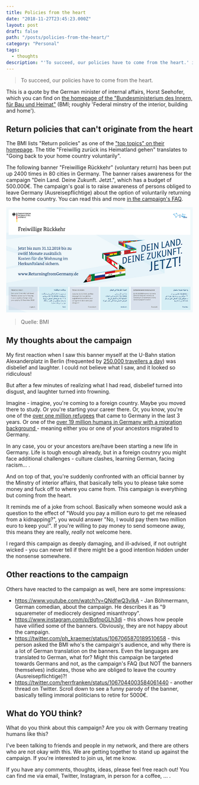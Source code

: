 ```yaml
---
title: Policies from the heart
date: "2018-11-27T23:45:23.000Z"
layout: post
draft: false
path: "/posts/policies-from-the-heart/"
category: "Personal"
tags:
  - thoughts
description: "'To succeed, our policies have to come from the heart.' is a quote by the current German Minister of internal affairs, Horst Seehofer."
---
```


> To succeed, our policies have to come from the heart.

This is a quote by the German minister of internal affairs, Horst Seehofer, which you can find on [the homepage of the "Bundesministerium des Innern, für Bau und Heimat"](https://www.bmi.bund.de/EN/home/home_node.html) (BMI; roughly 'Federal minstry of the interior, building and home').

## Return policies that can't originate from the heart

The BMI lists "Return policies" as one of the ["top topics" on their homepage](https://www.bmi.bund.de/SharedDocs/topthemen/DE/topthema-freiwillige-rueckkehr/topthema-freiwillige-rueckkehr.html). The title "Freiwillig zurück ins Heimatland gehen" translates to "Going back to your home country voluntarily".

The following banner "Freiwillige Rückkehr" (voluntary return) has been put up 2400 times in 80 cities in Germany. The banner raises awareness for the campaign "Dein Land. Deine Zukunft. Jetzt.", which has a budget of 500.000€. The campaign's goal is to raise awareness of persons obliged to leave Germany (Ausreisepflichtige) about the option of voluntarily returning to the home country. You can read this and more [in the campaign's FAQ](https://www.bmi.bund.de/SharedDocs/faqs/DE/themen/migration/dein-land-deine-zukunft/dein-land-deine-zukunft.html).

![](./plakat.jpg)

> Quelle: BMI

## My thoughts about the campaign

My first reaction when I saw this banner myself at the U-Bahn station Alexanderplatz in Berlin (frequented by [250.000 travellers a day](https://www.centralberlin.de/blog/alexanderplatz-a-few-things-you-probably-didnt-know/)) was disbelief and laughter. I could not believe what I saw, and it looked so ridiculous!

But after a few minutes of realizing what I had read, disbelief turned into disgust, and laughter turned into frowning.

Imagine - imagine, you're coming to a foreign country. Maybe you moved there to study. Or you're starting your career there. Or, you know, you're one of the [over one million refugees](https://www.dw.com/en/refugee-numbers-in-germany-dropped-dramatically-in-2017/a-42162223) that came to Germany in the last 3 years. Or one of the [over 19 million humans in Germany with a migration background ](https://www.bpb.de/wissen/NY3SWU,0,0,Bev%F6lkerung_mit_Migrationshintergrund_I.html) - meaning either you or one of your ancestors migrated to Germany.

In any case, you or your ancestors are/have been starting a new life in Germany. Life is tough enough already, but in a foreign coutnry you might face additional challenges - culture clashes, learning German, facing racism... .

And on top of that, you're suddenly confronted with an official banner by the Minstry of interior affairs, that basically tells you to please take some money and fuck off to where you came from. This campaign is everything but coming from the heart.

It reminds me of a joke from school. Basically when someone would ask a question to the effect of "Would you pay a million euro to get me released from a kidnapping?", you would answer "No, I would pay them two million euro to keep you!". If you're willing to pay money to send someone away, this means they are really, _really_ not welcome here.

I regard this campaign as deeply damaging, and ill-advised, if not outright wicked - you can never tell if there might be a good intention hidden under the nonsense somewhere.

## Other reactions to the campaign

Others have reacted to the campaign as well, here are some impressions:

* https://www.youtube.com/watch?v=QNdfwQ3vlkA - Jan Böhmermann, German comedian, about the campaign. He describes it as "9 squaremeter of mediocrely designed misanthropy".
* https://www.instagram.com/p/BqfnpGLh3di - this shows how people have vilified some of the banners. Obviously, they are not happy about the campaign.
* https://twitter.com/ph_kraemer/status/1067065870189510658 - this person asked the BMI who's the campaign's audience, and why there is a lot of German translation on the banners. Even the languages are translated to German, what for? Might this campaign be targeted towards Germans and not, as the campaign's FAQ (but NOT the banners themselves) indicates, those who are obliged to leave the country (Ausreisepflichtige)?!
* https://twitter.com/herrfranken/status/1067044003584061440 - another thread on Twitter. Scroll down to see a funny parody of the banner, basically telling immoral politicians to retire for 5000€.

## What do YOU think?

What do you think about this campaign? Are you ok with Germany treating humans like this?

I've been talking to friends and people in my network, and there are others who are not okay with this. We are getting together to stand up against the campaign. If you're interested to join us, let me know.

If you have any comments, thoughts, ideas, please feel free reach out! You can find me via email, Twitter, Instagram, in person for a coffee, ... .
